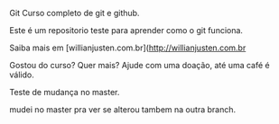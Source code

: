 Git Curso completo de git e github.

Este é um repositorio teste para aprender como o git funciona.

Saiba mais em [willianjusten.com.br](http://willianjusten.com.br

Gostou do curso? Quer mais? Ajude com uma doação, até uma café é válido.

Teste de mudança no master.

mudei no master pra ver se alterou tambem na outra branch.
